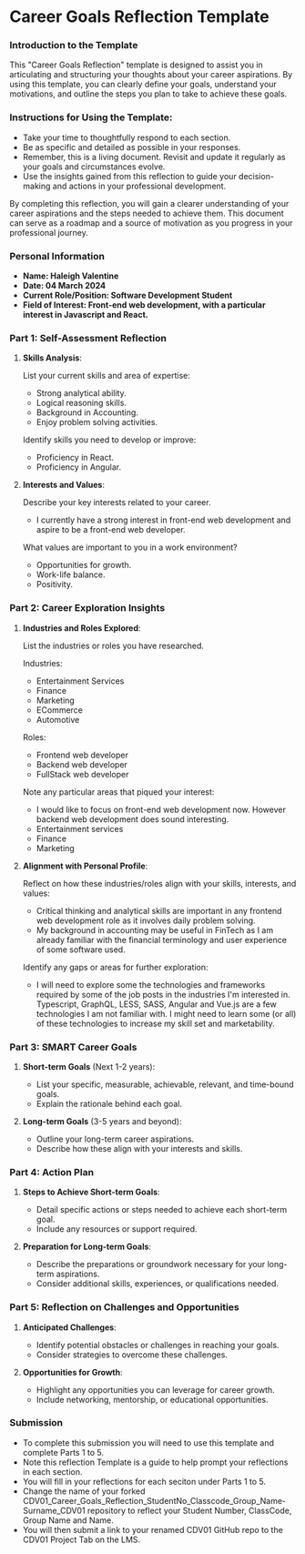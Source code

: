 
# Career Goals Reflection Template

### Introduction to the Template

This "Career Goals Reflection" template is designed to assist you in articulating and structuring your thoughts about your career aspirations. By using this template, you can clearly define your goals, understand your motivations, and outline the steps you plan to take to achieve these goals.

### Instructions for Using the Template:

- Take your time to thoughtfully respond to each section.
- Be as specific and detailed as possible in your responses.
- Remember, this is a living document. Revisit and update it regularly as your goals and circumstances evolve.
- Use the insights gained from this reflection to guide your decision-making and actions in your professional development.

By completing this reflection, you will gain a clearer understanding of your career aspirations and the steps needed to achieve them. This document can serve as a roadmap and a source of motivation as you progress in your professional journey.

### Personal Information

- **Name:  Haleigh Valentine**
- **Date: 04 March 2024**
- **Current Role/Position: Software Development Student**
- **Field of Interest: Front-end web development, with a particular interest in Javascript and React.**

### Part 1: Self-Assessment Reflection

1. **Skills Analysis**:<br>

    List your current skills and area of expertise:
    
    - Strong analytical ability.
    - Logical reasoning skills.
    - Background in Accounting.
    - Enjoy problem solving activities.
    
    Identify skills you need to develop or improve:
    - Proficiency in React.
    - Proficiency in Angular.

3. **Interests and Values**:<br>

    Describe your key interests related to your career.
   
    - I currently have a strong interest in front-end web development and aspire to be a front-end web developer.

    What values are important to you in a work environment?
   
    - Opportunities for growth.
    - Work-life balance.
    - Positivity.

### Part 2: Career Exploration Insights

1. **Industries and Roles Explored**:<br>

    List the industries or roles you have researched.<br>
    
    Industries:
    - Entertainment Services
    - Finance
    - Marketing
    - ECommerce
    - Automotive

    Roles:
    - Frontend web developer
    - Backend web developer
    - FullStack web developer
      
    Note any particular areas that piqued your interest:
   
    - I would like to focus on front-end web development now. However backend web development does sound interesting.
    - Entertainment services
    - Finance
    - Marketing
  
3. **Alignment with Personal Profile**:<br>

    Reflect on how these industries/roles align with your skills, interests, and values:
   
    - Critical thinking and analytical skills are important in any frontend web development role as it involves daily problem solving.
    - My background in accounting may be useful in FinTech as I am already familiar with the financial terminology and user experience of some software used.
      
    Identify any gaps or areas for further exploration:
   
    - I will need to explore some the technologies and frameworks required by some of the job posts in the industries I'm interested in. Typescript, GraphQL, LESS, SASS, Angular and Vue.js are a few technologies I am not familiar with. I might need to learn some (or all) of these technologies to increase my skill set and marketability.

### Part 3: SMART Career Goals

1. **Short-term Goals** (Next 1-2 years):
    
    - List your specific, measurable, achievable, relevant, and time-bound goals.
    - Explain the rationale behind each goal.
2. **Long-term Goals** (3-5 years and beyond):
    
    - Outline your long-term career aspirations.
    - Describe how these align with your interests and skills.

### Part 4: Action Plan

1. **Steps to Achieve Short-term Goals**:
    
    - Detail specific actions or steps needed to achieve each short-term goal.
    - Include any resources or support required.
2. **Preparation for Long-term Goals**:
    
    - Describe the preparations or groundwork necessary for your long-term aspirations.
    - Consider additional skills, experiences, or qualifications needed.

### Part 5: Reflection on Challenges and Opportunities

1. **Anticipated Challenges**:
    
    - Identify potential obstacles or challenges in reaching your goals.
    - Consider strategies to overcome these challenges.
2. **Opportunities for Growth**:
    
    - Highlight any opportunities you can leverage for career growth.
    - Include networking, mentorship, or educational opportunities.

### Submission

- To complete this submission you will need to use this template and complete Parts 1 to 5.
- Note this reflection Template is a guide to help prompt your reflections in each section.
- You will fill in your reflections for each seciton under Parts 1 to 5.
- Change the name of your forked CDV01_Career_Goals_Reflection_StudentNo_Classcode_Group_Name-Surname_CDV01 repository to reflect your Student Number, ClassCode, Group Name and Name.
- You will then submit a link to your renamed CDV01 GitHub repo to the CDV01 Project Tab on the LMS.


